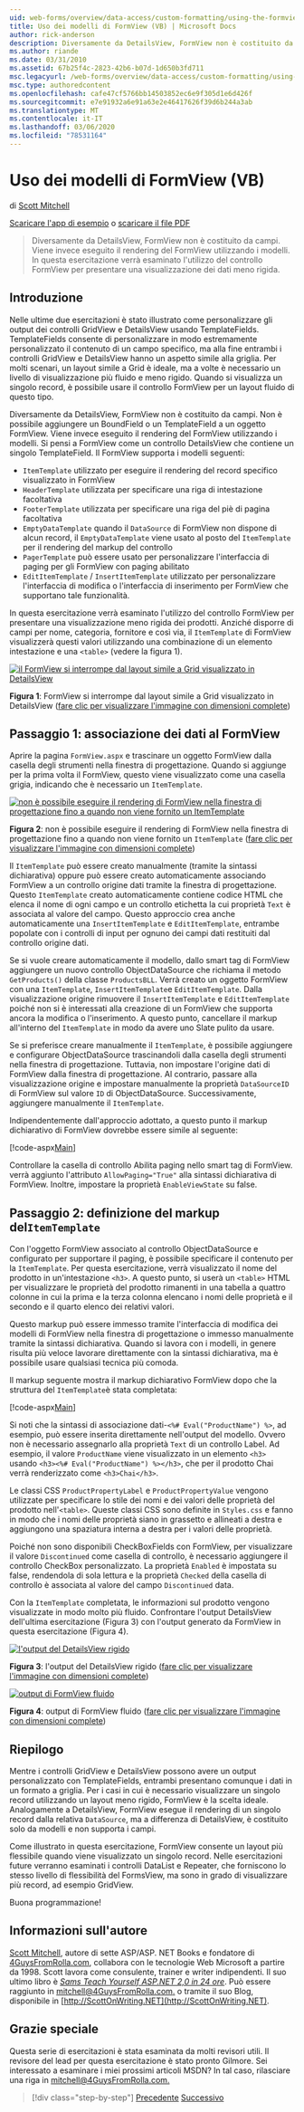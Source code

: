 ```yaml
---
uid: web-forms/overview/data-access/custom-formatting/using-the-formview-s-templates-vb
title: Uso dei modelli di FormView (VB) | Microsoft Docs
author: rick-anderson
description: Diversamente da DetailsView, FormView non è costituito da campi. Viene invece eseguito il rendering del FormView utilizzando i modelli. In questa esercitazione verrà esaminato l'utilizzo di F...
ms.author: riande
ms.date: 03/31/2010
ms.assetid: 67b25f4c-2823-42b6-b07d-1d650b3fd711
msc.legacyurl: /web-forms/overview/data-access/custom-formatting/using-the-formview-s-templates-vb
msc.type: authoredcontent
ms.openlocfilehash: cafe47cf5766bb14503852ec6e9f305d1e6d426f
ms.sourcegitcommit: e7e91932a6e91a63e2e46417626f39d6b244a3ab
ms.translationtype: MT
ms.contentlocale: it-IT
ms.lasthandoff: 03/06/2020
ms.locfileid: "78531164"
---
```

# <a name="using-the-formviews-templates-vb"></a>Uso dei modelli di FormView (VB)

di [Scott Mitchell](https://twitter.com/ScottOnWriting)

[Scaricare l'app di esempio](https://download.microsoft.com/download/5/7/0/57084608-dfb3-4781-991c-407d086e2adc/ASPNET_Data_Tutorial_14_VB.exe) o [scaricare il file PDF](using-the-formview-s-templates-vb/_static/datatutorial14vb1.pdf)

> Diversamente da DetailsView, FormView non è costituito da campi. Viene invece eseguito il rendering del FormView utilizzando i modelli. In questa esercitazione verrà esaminato l'utilizzo del controllo FormView per presentare una visualizzazione dei dati meno rigida.

## <a name="introduction"></a>Introduzione

Nelle ultime due esercitazioni è stato illustrato come personalizzare gli output dei controlli GridView e DetailsView usando TemplateFields. TemplateFields consente di personalizzare in modo estremamente personalizzato il contenuto di un campo specifico, ma alla fine entrambi i controlli GridView e DetailsView hanno un aspetto simile alla griglia. Per molti scenari, un layout simile a Grid è ideale, ma a volte è necessario un livello di visualizzazione più fluido e meno rigido. Quando si visualizza un singolo record, è possibile usare il controllo FormView per un layout fluido di questo tipo.

Diversamente da DetailsView, FormView non è costituito da campi. Non è possibile aggiungere un BoundField o un TemplateField a un oggetto FormView. Viene invece eseguito il rendering del FormView utilizzando i modelli. Si pensi a FormView come un controllo DetailsView che contiene un singolo TemplateField. Il FormView supporta i modelli seguenti:

- `ItemTemplate` utilizzato per eseguire il rendering del record specifico visualizzato in FormView
- `HeaderTemplate` utilizzata per specificare una riga di intestazione facoltativa
- `FooterTemplate` utilizzata per specificare una riga del piè di pagina facoltativa
- `EmptyDataTemplate` quando il `DataSource` di FormView non dispone di alcun record, il `EmptyDataTemplate` viene usato al posto del `ItemTemplate` per il rendering del markup del controllo
- `PagerTemplate` può essere usato per personalizzare l'interfaccia di paging per gli FormView con paging abilitato
- `EditItemTemplate` / `InsertItemTemplate` utilizzato per personalizzare l'interfaccia di modifica o l'interfaccia di inserimento per FormView che supportano tale funzionalità.

In questa esercitazione verrà esaminato l'utilizzo del controllo FormView per presentare una visualizzazione meno rigida dei prodotti. Anziché disporre di campi per nome, categoria, fornitore e così via, il `ItemTemplate` di FormView visualizzerà questi valori utilizzando una combinazione di un elemento intestazione e una `<table>` (vedere la figura 1).

[![il FormView si interrompe dal layout simile a Grid visualizzato in DetailsView](using-the-formview-s-templates-vb/_static/image2.png)](using-the-formview-s-templates-vb/_static/image1.png)

**Figura 1**: FormView si interrompe dal layout simile a Grid visualizzato in DetailsView ([fare clic per visualizzare l'immagine con dimensioni complete](using-the-formview-s-templates-vb/_static/image3.png))

## <a name="step-1-binding-the-data-to-the-formview"></a>Passaggio 1: associazione dei dati al FormView

Aprire la pagina `FormView.aspx` e trascinare un oggetto FormView dalla casella degli strumenti nella finestra di progettazione. Quando si aggiunge per la prima volta il FormView, questo viene visualizzato come una casella grigia, indicando che è necessario un `ItemTemplate`.

[![non è possibile eseguire il rendering di FormView nella finestra di progettazione fino a quando non viene fornito un ItemTemplate](using-the-formview-s-templates-vb/_static/image5.png)](using-the-formview-s-templates-vb/_static/image4.png)

**Figura 2**: non è possibile eseguire il rendering di FormView nella finestra di progettazione fino a quando non viene fornito un `ItemTemplate` ([fare clic per visualizzare l'immagine con dimensioni complete](using-the-formview-s-templates-vb/_static/image6.png))

Il `ItemTemplate` può essere creato manualmente (tramite la sintassi dichiarativa) oppure può essere creato automaticamente associando FormView a un controllo origine dati tramite la finestra di progettazione. Questo `ItemTemplate` creato automaticamente contiene codice HTML che elenca il nome di ogni campo e un controllo etichetta la cui proprietà `Text` è associata al valore del campo. Questo approccio crea anche automaticamente una `InsertItemTemplate` e `EditItemTemplate`, entrambe popolate con i controlli di input per ognuno dei campi dati restituiti dal controllo origine dati.

Se si vuole creare automaticamente il modello, dallo smart tag di FormView aggiungere un nuovo controllo ObjectDataSource che richiama il metodo `GetProducts()` della classe `ProductsBLL`. Verrà creato un oggetto FormView con una `ItemTemplate`, `InsertItemTemplate`e `EditItemTemplate`. Dalla visualizzazione origine rimuovere il `InsertItemTemplate` e `EditItemTemplate` poiché non si è interessati alla creazione di un FormView che supporta ancora la modifica o l'inserimento. A questo punto, cancellare il markup all'interno del `ItemTemplate` in modo da avere uno Slate pulito da usare.

Se si preferisce creare manualmente il `ItemTemplate`, è possibile aggiungere e configurare ObjectDataSource trascinandoli dalla casella degli strumenti nella finestra di progettazione. Tuttavia, non impostare l'origine dati di FormView dalla finestra di progettazione. Al contrario, passare alla visualizzazione origine e impostare manualmente la proprietà `DataSourceID` di FormView sul valore `ID` di ObjectDataSource. Successivamente, aggiungere manualmente il `ItemTemplate`.

Indipendentemente dall'approccio adottato, a questo punto il markup dichiarativo di FormView dovrebbe essere simile al seguente:

[!code-aspx[Main](using-the-formview-s-templates-vb/samples/sample1.aspx)]

Controllare la casella di controllo Abilita paging nello smart tag di FormView. verrà aggiunto l'attributo `AllowPaging="True"` alla sintassi dichiarativa di FormView. Inoltre, impostare la proprietà `EnableViewState` su false.

## <a name="step-2-defining-theitemtemplates-markup"></a>Passaggio 2: definizione del markup del`ItemTemplate`

Con l'oggetto FormView associato al controllo ObjectDataSource e configurato per supportare il paging, è possibile specificare il contenuto per la `ItemTemplate`. Per questa esercitazione, verrà visualizzato il nome del prodotto in un'intestazione `<h3>`. A questo punto, si userà un `<table>` HTML per visualizzare le proprietà del prodotto rimanenti in una tabella a quattro colonne in cui la prima e la terza colonna elencano i nomi delle proprietà e il secondo e il quarto elenco dei relativi valori.

Questo markup può essere immesso tramite l'interfaccia di modifica dei modelli di FormView nella finestra di progettazione o immesso manualmente tramite la sintassi dichiarativa. Quando si lavora con i modelli, in genere risulta più veloce lavorare direttamente con la sintassi dichiarativa, ma è possibile usare qualsiasi tecnica più comoda.

Il markup seguente mostra il markup dichiarativo FormView dopo che la struttura del `ItemTemplate`è stata completata:

[!code-aspx[Main](using-the-formview-s-templates-vb/samples/sample2.aspx)]

Si noti che la sintassi di associazione dati-`<%# Eval("ProductName") %>`, ad esempio, può essere inserita direttamente nell'output del modello. Ovvero non è necessario assegnarlo alla proprietà `Text` di un controllo Label. Ad esempio, il valore `ProductName` viene visualizzato in un elemento `<h3>` usando `<h3><%# Eval("ProductName") %></h3>`, che per il prodotto Chai verrà renderizzato come `<h3>Chai</h3>`.

Le classi CSS `ProductPropertyLabel` e `ProductPropertyValue` vengono utilizzate per specificare lo stile dei nomi e dei valori delle proprietà del prodotto nell'`<table>`. Queste classi CSS sono definite in `Styles.css` e fanno in modo che i nomi delle proprietà siano in grassetto e allineati a destra e aggiungono una spaziatura interna a destra per i valori delle proprietà.

Poiché non sono disponibili CheckBoxFields con FormView, per visualizzare il valore `Discontinued` come casella di controllo, è necessario aggiungere il controllo CheckBox personalizzato. La proprietà `Enabled` è impostata su false, rendendola di sola lettura e la proprietà `Checked` della casella di controllo è associata al valore del campo `Discontinued` data.

Con la `ItemTemplate` completata, le informazioni sul prodotto vengono visualizzate in modo molto più fluido. Confrontare l'output DetailsView dell'ultima esercitazione (Figura 3) con l'output generato da FormView in questa esercitazione (Figura 4).

[![l'output del DetailsView rigido](using-the-formview-s-templates-vb/_static/image8.png)](using-the-formview-s-templates-vb/_static/image7.png)

**Figura 3**: l'output del DetailsView rigido ([fare clic per visualizzare l'immagine con dimensioni complete](using-the-formview-s-templates-vb/_static/image9.png))

[![output di FormView fluido](using-the-formview-s-templates-vb/_static/image11.png)](using-the-formview-s-templates-vb/_static/image10.png)

**Figura 4**: output di FormView fluido ([fare clic per visualizzare l'immagine con dimensioni complete](using-the-formview-s-templates-vb/_static/image12.png))

## <a name="summary"></a>Riepilogo

Mentre i controlli GridView e DetailsView possono avere un output personalizzato con TemplateFields, entrambi presentano comunque i dati in un formato a griglia. Per i casi in cui è necessario visualizzare un singolo record utilizzando un layout meno rigido, FormView è la scelta ideale. Analogamente a DetailsView, FormView esegue il rendering di un singolo record dalla relativa `DataSource`, ma a differenza di DetailsView, è costituito solo da modelli e non supporta i campi.

Come illustrato in questa esercitazione, FormView consente un layout più flessibile quando viene visualizzato un singolo record. Nelle esercitazioni future verranno esaminati i controlli DataList e Repeater, che forniscono lo stesso livello di flessibilità del FormsView, ma sono in grado di visualizzare più record, ad esempio GridView.

Buona programmazione!

## <a name="about-the-author"></a>Informazioni sull'autore

[Scott Mitchell](http://www.4guysfromrolla.com/ScottMitchell.shtml), autore di sette ASP/ASP. NET Books e fondatore di [4GuysFromRolla.com](http://www.4guysfromrolla.com), collabora con le tecnologie Web Microsoft a partire da 1998. Scott lavora come consulente, trainer e writer indipendenti. Il suo ultimo libro è [*Sams Teach Yourself ASP.NET 2,0 in 24 ore*](https://www.amazon.com/exec/obidos/ASIN/0672327384/4guysfromrollaco). Può essere raggiunto in [mitchell@4GuysFromRolla.com.](mailto:mitchell@4GuysFromRolla.com) o tramite il suo Blog, disponibile in [http://ScottOnWriting.NET](http://ScottOnWriting.NET).

## <a name="special-thanks-to"></a>Grazie speciale

Questa serie di esercitazioni è stata esaminata da molti revisori utili. Il revisore del lead per questa esercitazione è stato pronto Gilmore. Sei interessato a esaminare i miei prossimi articoli MSDN? In tal caso, rilasciare una riga in [mitchell@4GuysFromRolla.com.](mailto:mitchell@4GuysFromRolla.com)

> [!div class="step-by-step"]
> [Precedente](using-templatefields-in-the-detailsview-control-vb.md)
> [Successivo](displaying-summary-information-in-the-gridview-s-footer-vb.md)
